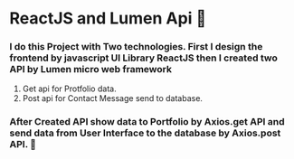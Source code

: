 # ReactJS and Lumen Api :slightly_smiling_face:

### I do this Project with Two technologies. First I design the frontend by javascript UI Library ReactJS then I created two API by Lumen  micro web framework

  1. Get api for Protfolio data.
  2. Post api for Contact Message send to database.

 ### After Created API show data to Portfolio by Axios.get API and send data from User Interface to the database by Axios.post API. :slightly_smiling_face:
